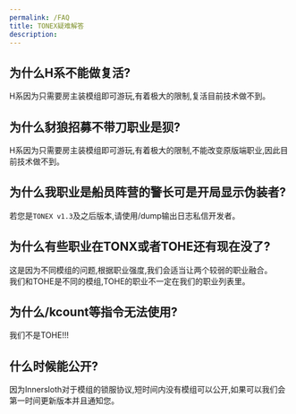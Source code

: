 ```yaml
---
permalink: /FAQ
title: TONEX疑难解答
description: 
---
```

## 为什么H系不能做复活?
H系因为只需要房主装模组即可游玩,有着极大的限制,复活目前技术做不到。
## 为什么豺狼招募不带刀职业是狈?
H系因为只需要房主装模组即可游玩,有着极大的限制,不能改变原版端职业,因此目前技术做不到。
## 为什么我职业是船员阵营的警长可是开局显示伪装者?
若您是`TONEX v1.3`及之后版本,请使用/dump输出日志私信开发者。
## 为什么有些职业在TONX或者TOHE还有现在没了?
这是因为不同模组的问题,根据职业强度,我们会适当让两个较弱的职业融合。<br>
我们和TOHE是不同的模组,TOHE的职业不一定在我们的职业列表里。
## 为什么/kcount等指令无法使用?
我们不是TOHE!!!
## 什么时候能公开?
因为Innersloth对于模组的锁服协议,短时间内没有模组可以公开,如果可以我们会第一时间更新版本并且通知您。